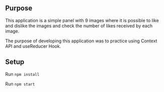 ## Purpose

This application is a simple panel with 9 images where it is possible to like and dislike the images and check the number of likes received by each image.

The purpose of developing this application was to practice using Context API and useReducer Hook.

## Setup

Run `npm install`

Run `npm start`
